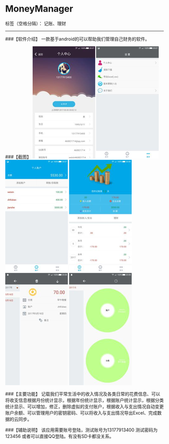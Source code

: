 # MoneyManager

标签（空格分隔）： 记账、理财

---

###【软件介绍】 
一款基于android的可以帮助我们管理自己财务的软件。 

###【截图】
![个人中心](https://github.com/460821714/MoneyManager/raw/master/screenshots/个人中心.jpg)
![设置](https://github.com/460821714/MoneyManager/raw/master/screenshots/设置.jpg)
![账户列表](https://github.com/460821714/MoneyManager/raw/master/screenshots/账户列表.jpg)
![首页](https://github.com/460821714/MoneyManager/raw/master/screenshots/首页.jpg)
![今日统计情况](https://github.com/460821714/MoneyManager/raw/master/screenshots/今日统计情况.jpg)
![月统计情况](https://github.com/460821714/MoneyManager/raw/master/screenshots/月统计情况.jpg)

###【主要功能】 
记载我们平常生活中的收入情况及各类日常的花费信息、可以将收支信息根据月份统计显示，根据年份统计显示，根据账户统计显示，根据分类统计显示、可以增加，修正，删除虚拟的支付账户，根据收入与支出情况自动变更账户余额、可以管理用户的密钥密码、可以将收入与支出情况导出Excel、完成数据的云同步。 

###【辅助说明】 
该应用需要账号登陆，测试账号为13177913400 
测试密码为123456 或者可以直接QQ登陆。有没有SD卡都没关系。





